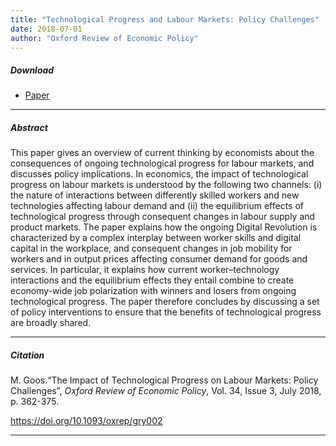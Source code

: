 ```yaml
---
title: "Technological Progress and Labour Markets: Policy Challenges" 
date: 2018-07-01
author: "Oxford Review of Economic Policy"
---
```


##### Download

+ [Paper](/10.pdf)
---

##### Abstract

This paper gives an overview of current thinking by economists about the consequences of ongoing technological progress for labour markets, and discusses policy implications. In economics, the impact of technological progress on labour markets is understood by the following two channels: (i) the nature of interactions between differently skilled workers and new technologies affecting labour demand and (ii) the equilibrium effects of technological progress through consequent changes in labour supply and product markets. The paper explains how the ongoing Digital Revolution is characterized by a complex interplay between worker skills and digital capital in the workplace, and consequent changes in job mobility for workers and in output prices affecting consumer demand for goods and services. In particular, it explains how current worker–technology interactions and the equilibrium effects they entail combine to create economy-wide job polarization with winners and losers from ongoing technological progress. The paper therefore concludes by discussing a set of policy interventions to ensure that the benefits of technological progress are broadly shared.

---

##### Citation

M. Goos.“The Impact of Technological Progress on Labour Markets: Policy Challenges”, *Oxford Review of Economic Policy*, Vol. 34, Issue 3, July 2018, p. 362-375.

https://doi.org/10.1093/oxrep/gry002 

---


